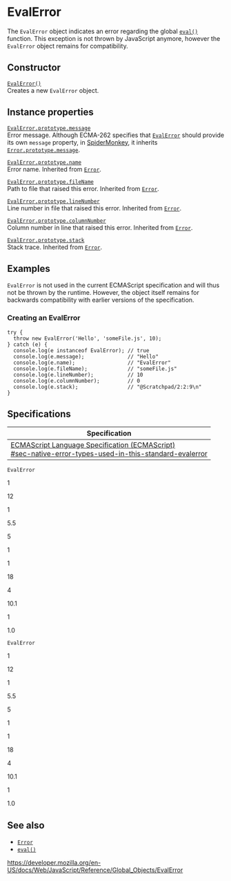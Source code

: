 EvalError
=========

The `EvalError` object indicates an error regarding the global [`eval()`](eval) function. This exception is not thrown by JavaScript anymore, however the `EvalError` object remains for compatibility.

Constructor
-----------

[`EvalError()`](evalerror/evalerror)  
Creates a new `EvalError` object.

Instance properties
-------------------

[`EvalError.prototype.message`](error/message)  
Error message. Although ECMA-262 specifies that [`EvalError`](evalerror) should provide its own `message` property, in [SpiderMonkey](https://developer.mozilla.org/en-US/docs/Mozilla/Projects/SpiderMonkey), it inherits [`Error.prototype.message`](error/message).

[`EvalError.prototype.name`](error/name)  
Error name. Inherited from [`Error`](error).

[`EvalError.prototype.fileName`](error/filename)  
Path to file that raised this error. Inherited from [`Error`](error).

[`EvalError.prototype.lineNumber`](error/linenumber)  
Line number in file that raised this error. Inherited from [`Error`](error).

[`EvalError.prototype.columnNumber`](error/columnnumber)  
Column number in line that raised this error. Inherited from [`Error`](error).

[`EvalError.prototype.stack`](error/stack)  
Stack trace. Inherited from [`Error`](error).

Examples
--------

`EvalError` is not used in the current ECMAScript specification and will thus not be thrown by the runtime. However, the object itself remains for backwards compatibility with earlier versions of the specification.

### Creating an EvalError

    try {
      throw new EvalError('Hello', 'someFile.js', 10);
    } catch (e) {
      console.log(e instanceof EvalError); // true
      console.log(e.message);              // "Hello"
      console.log(e.name);                 // "EvalError"
      console.log(e.fileName);             // "someFile.js"
      console.log(e.lineNumber);           // 10
      console.log(e.columnNumber);         // 0
      console.log(e.stack);                // "@Scratchpad/2:2:9\n"
    }

Specifications
--------------

<table><thead><tr class="header"><th>Specification</th></tr></thead><tbody><tr class="odd"><td><a href="https://tc39.es/ecma262/#sec-native-error-types-used-in-this-standard-evalerror">ECMAScript Language Specification (ECMAScript)<br />
<span class="small">#sec-native-error-types-used-in-this-standard-evalerror</span></a></td></tr></tbody></table>

`EvalError`

1

12

1

5.5

5

1

1

18

4

10.1

1

1.0

`EvalError`

1

12

1

5.5

5

1

1

18

4

10.1

1

1.0

See also
--------

-   [`Error`](error)
-   [`eval()`](eval)

<a href="https://developer.mozilla.org/en-US/docs/Web/JavaScript/Reference/Global_Objects/EvalError" class="_attribution-link">https://developer.mozilla.org/en-US/docs/Web/JavaScript/Reference/Global_Objects/EvalError</a>
